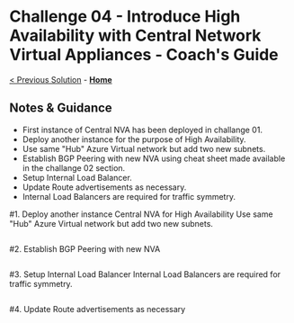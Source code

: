 # Challenge 04 - Introduce High Availability with Central Network Virtual Appliances - Coach's Guide 

[< Previous Solution](./Solution-03.md) - **[Home](./README.md)**
           
## Notes & Guidance

- First instance of Central NVA has been deployed in challange 01. 
- Deploy another instance for the purpose of High Availability.
- Use same "Hub" Azure Virtual network but add two new subnets.
- Establish BGP Peering with new NVA using cheat sheet made available in the challange 02 section.
- Setup Internal Load Balancer.
- Update Route advertisements as necessary. 
- Internal Load Balancers are required for traffic symmetry.

#1. Deploy another instance Central NVA for High Availability
Use same "Hub" Azure Virtual network but add two new subnets.
```
```
#2. Establish BGP Peering with new NVA
```
```
#3. Setup Internal Load Balancer
Internal Load Balancers are required for traffic symmetry.
```
```
#4. Update Route advertisements as necessary
```
```
